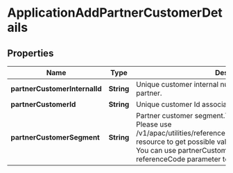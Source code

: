 # ApplicationAddPartnerCustomerDetails

## Properties
Name | Type | Description | Notes
------------ | ------------- | ------------- | -------------
**partnerCustomerInternalId** | **String** | Unique customer internal number associated with the partner. |  [optional]
**partnerCustomerId** | **String** | Unique customer Id associated with the partner |  [optional]
**partnerCustomerSegment** | **String** | Partner customer segment.This is a reference data field. Please use /v1/apac/utilities/referenceData/{partnerCustomerSegment} resource to get possible value of this field with description. You can use partnerCustomerSegment field name as the referenceCode parameter to retrieve the values. |  [optional]
